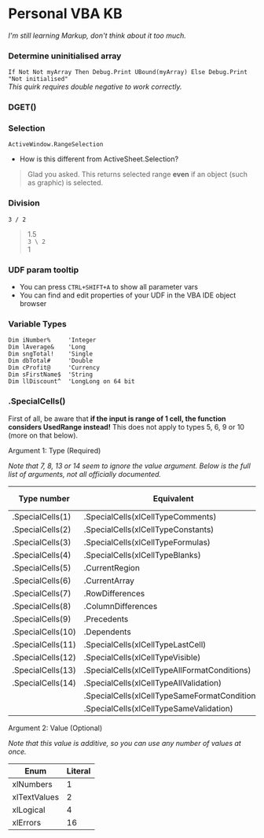 # Personal VBA KB

*I'm still learning Markup, don't think about it too much.*

### Determine uninitialised array
`If Not Not myArray Then Debug.Print UBound(myArray) Else Debug.Print "Not initialised"`  
*This quirk requires double negative to work correctly.*

### DGET()

### Selection
`ActiveWindow.RangeSelection`
- How is this different from ActiveSheet.Selection?
> Glad you asked. This returns selected range **even** if an object (such as graphic) is selected.

### Division
`3 / 2`  
> 1.5  
`3 \ 2`  
> 1  

### UDF param tooltip
- You can press `CTRL+SHIFT+A` to show all parameter vars
- You can find and edit properties of your UDF in the VBA IDE object browser

### Variable Types
```
Dim iNumber%     'Integer  
Dim lAverage&    'Long  
Dim sngTotal!    'Single  
Dim dbTotal#     'Double  
Dim cProfit@     'Currency  
Dim sFirstName$  'String  
Dim llDiscount^  'LongLong on 64 bit
```

### .SpecialCells()

First of all, be aware that **if the input is range of 1 cell, the function considers UsedRange instead!**
This does not apply to types 5, 6, 9 or 10 (more on that below).

Argument 1: Type (Required)

*Note that 7, 8, 13 or 14 seem to ignore the value argument.*
*Below is the full list of arguments, not all officially documented.*

| Type number       | Equivalent                                    | xlCellType Enum |
|-------------------|-----------------------------------------------|-----------------|
| .SpecialCells(1)  | .SpecialCells(xlCellTypeComments)             | -4144           |
| .SpecialCells(2)  | .SpecialCells(xlCellTypeConstants)            | 2               |
| .SpecialCells(3)  | .SpecialCells(xlCellTypeFormulas)             | -4123           |
| .SpecialCells(4)  | .SpecialCells(xlCellTypeBlanks)               | 4               |
| .SpecialCells(5)  | .CurrentRegion                                |                 |
| .SpecialCells(6)  | .CurrentArray                                 |                 |
| .SpecialCells(7)  | .RowDifferences                               |                 |
| .SpecialCells(8)  | .ColumnDifferences                            |                 |
| .SpecialCells(9)  | .Precedents                                   |                 |
| .SpecialCells(10) | .Dependents                                   |                 |
| .SpecialCells(11) | .SpecialCells(xlCellTypeLastCell)             | 11              |
| .SpecialCells(12) | .SpecialCells(xlCellTypeVisible)              | 12              |
| .SpecialCells(13) | .SpecialCells(xlCellTypeAllFormatConditions)  | -4172           |
| .SpecialCells(14) | .SpecialCells(xlCellTypeAllValidation)        | -4174           |
|                   | .SpecialCells(xlCellTypeSameFormatConditions) | -4173           |
|                   | .SpecialCells(xlCellTypeSameValidation)       | -4175           |

Argument 2: Value (Optional)

*Note that this value is additive, so you can use any number of values at once.*

| Enum         | Literal |
|--------------|---------|
|  xlNumbers   | 1       |
| xlTextValues | 2       |
| xlLogical    | 4       |
| xlErrors     | 16      |
